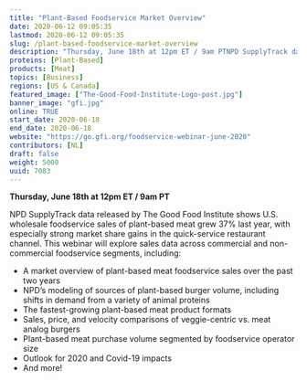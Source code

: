 ```yaml
---
title: "Plant-Based Foodservice Market Overview"
date: 2020-06-12 09:05:35
lastmod: 2020-06-12 09:05:35
slug: /plant-based-foodservice-market-overview
description: "Thursday, June 18th at 12pm ET / 9am PTNPD SupplyTrack data released by The Good Food Institute shows U.S. wholesale foodservice sales of plant-based meat grew 37% last year, with especially strong market share gains in the quick-service restaurant channel. This webinar will explore sales data across commercial and non-commercial foodservice segments, including: "
proteins: [Plant-Based]
products: [Meat]
topics: [Business]
regions: [US & Canada]
featured_image: ["The-Good-Food-Institute-Logo-post.jpg"]
banner_image: "gfi.jpg"
online: TRUE
start_date: 2020-06-18
end_date: 2020-06-18
website: "https://go.gfi.org/foodservice-webinar-june-2020"
contributors: [NL]
draft: false
weight: 5000
uuid: 7083
---
```

<p><strong>Thursday, June 18th at 12pm ET / 9am PT</strong></p>
<p>NPD SupplyTrack data released by The Good Food Institute shows U.S. wholesale foodservice sales of plant-based meat grew 37% last year, with especially strong market share gains in the quick-service restaurant channel. This webinar will explore sales data across commercial and non-commercial foodservice segments, including: </p>
<ul>
<li>A market overview of plant-based meat foodservice sales over the past two years</li>
<li>NPD’s modeling of sources of plant-based burger volume, including shifts in demand from a variety of animal proteins</li>
<li>The fastest-growing plant-based meat product formats</li>
<li>Sales, price, and velocity comparisons of veggie-centric vs. meat analog burgers</li>
<li>Plant-based meat purchase volume segmented by foodservice operator size</li>
<li>Outlook for 2020 and Covid-19 impacts</li>
<li>And more!</li>
</ul>
